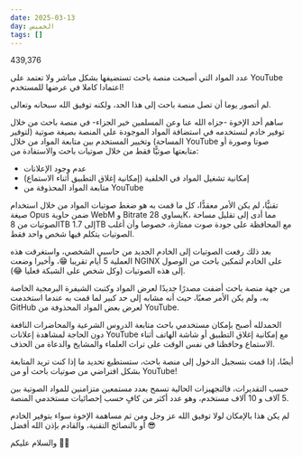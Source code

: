 ```yaml
---
date: 2025-03-13
day: الخميس
tags: []
---
```


439,376

عدد المواد التي أصبحت منصة باحث تستضيفها بشكل مباشر ولا تعتمد على YouTube اعتمادا كاملا في عرضها للمستخدم!

لم أتصور يوما أن تصل منصة باحث إلى هذا الحد، ولكنه توفيق الله سبحانه وتعالى.

ساهم أحد الإخوة -جزاه الله عنا وعن المسلمين خير الجزاء- في منصة باحث من خلال توفير خادم لنستخدمه في استضافة المواد الموجودة على المنصة بصيغة صوتية (لتوفير المساحة) وتخيير المستخدم بين متابعة المواد من خلال YouTube صوتا وصورة أو متابعتها صوتيًّا فقط من خلال صوتيات باحث والاستفادة من:
- عدم وجود الإعلانات
- إمكانية تشغيل المواد في الخلفية (إمكانية إغلاق التطبيق أثناء الاستماع)
- متابعة المواد المحذوفة من YouTube

تقنيًّا، لم يكن الأمر معقدًّا، كل ما قمت به هو ضغط صوتيات المواد من خلال استخدام صيغة Opus ضمن حاوية WebM و Bitrate يساوي 28K، مما أدى إلى تقليل مساحة الصوتيات من 8TB إلى 1.7TB مع المحافظة على جودة صوت ممتازة، خصوصا وأن أغلب الصوتيات يتكلم فيها شخص واحد فقط.

بعد ذلك رفعت الصوتيات إلى الخادم الجديد من حاسبي الشخصي، واستغرقت هذه العملية 5 أيام تقريبا 😁، وأخيرا وضعت NGINX على الخادم لتمكين باحث من الوصول إلى هذه الصوتيات (وكل شخص على الشبكة فعليا 😂).

من جهة منصة باحث أضفت مصدرًا جديدًا لعرض المواد وكتبت الشيفرة البرمجية الخاصة به، ولم يكن الأمر صعبًا، حيث أنه مشابه إلى حد كبير لما قمت به عندما استخدمت GitHub لعرض بعض المواد المحذوفة من YouTube.

الحمدلله أصبح بإمكان مستخدمي باحث متابعة الدروس الشرعية والمحاضرات النافعة دون الحاجة لمشاهدة إعلانات YouTube مع إمكانية إغلاق التطبيق أو شاشة الهاتف أثناء الاستماع وحافظنا في نفس الوقت على تراث العلماء والمشايخ والدعاة من الحذف.

أيضًا، إذا قمت بتسجيل الدخول إلى منصة باحث، ستستطيع تحديد ما إذا كنت تريد المتابعة بشكل افتراضي من صوتيات باحث أو من YouTube!

حسب التقديرات، فالتجهيزات الحالية تسمح بعدد مستمعين متزامنين للمواد الصوتية بين 5 آلاف و 10 آلاف مستخدم، وهو عدد أكثر من كافٍ حسب إحصائيات مستخدمي المنصة.

لم يكن هذا بالإمكان لولا توفيق الله عز وجل ومن ثم مساهمة الإخوة سواء بتوفير الخادم أو بالنصائح التقنية، والقادم بإذن الله أفضل 😎

والسلام عليكم 👋🏻
